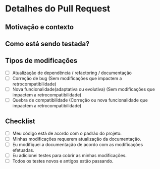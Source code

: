 # Detalhes do Pull Request

## Motivação e contexto

<!--- Por que essa modificação é necessária? Qual problema ela resolve? -->

## Como está sendo testada?

<!--- Por favor descreva em detalhes como você está testando suas modificações. -->
<!--- Inclua detalhes do ambiente que você está testando e dos testes que você está executando para ver -->
<!--- suas modificações afetam outras áreas do código, etc. -->

## Tipos de modificações

<!--- Quais os tipos de modificações estão includas no seu código? Coloque um `x` em todas as opções que se aplicam. -->

- [ ] Atualização de dependência / refactoring / documentação
- [ ] Correção de bug (Sem modificações que impactem a retrocompatibilidade)
- [ ] Nova funcionalidade(adaptativa ou evolutiva) (Sem modificações que impactem a retrocompatibilidade)
- [ ] Quebra de compatibilidade (Correção ou nova funcionalidade que impactem a retrocompatibilidade)

## Checklist

<!--- Coloque um `x`em todas as opções aplicáveis. -->
<!--- Se você estiver com alguma dúvida sobre qualquer uma das opções, não exite em perguntar. Estamos aqui para ajudar!-->

- [ ] Meu código está de acordo com o padrão do projeto.
- [ ] Minhas modificações requerem atualização da documentação.
- [ ] Eu modifiquei a documentação de acordo com as modificações efetuadas.
- [ ] Eu adicionei testes para cobrir as minhas modificações.
- [ ] Todos os testes novos e antigos estão passando.
